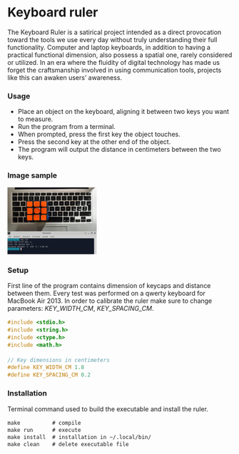 # Keyboard ruler

The Keyboard Ruler is a satirical project intended as a direct provocation toward the tools we use every day without truly understanding their full functionality. Computer and laptop keyboards, in addition to having a practical functional dimension, also possess a spatial one, rarely considered or utilized. In an era where the fluidity of digital technology has made us forget the craftsmanship involved in using communication tools, projects like this can awaken users’ awareness.

### Usage

- Place an object on the keyboard, aligning it between two keys you want to measure.
- Run the program from a terminal.
- When prompted, press the first key the object touches.
- Press the second key at the other end of the object.
- The program will output the distance in centimeters between the two keys.

### Image sample

<img src="example.jpeg" alt="Example" width="200"/>

### Setup

First line of the program contains dimension of keycaps and distance between them. Every test was performed on a qwerty keyboard for MacBook Air 2013. In order to calibrate the ruler make sure to change parameters:  _KEY_WIDTH_CM_, _KEY_SPACING_CM_.


``` c
#include <stdio.h>
#include <string.h>
#include <ctype.h>
#include <math.h>

// Key dimensions in centimeters
#define KEY_WIDTH_CM 1.8
#define KEY_SPACING_CM 0.2

```
### Installation

Terminal command used to build the executable and install the ruler.

```
make          # compile
make run      # execute
make install  # installation in ~/.local/bin/
make clean    # delete executable file

```